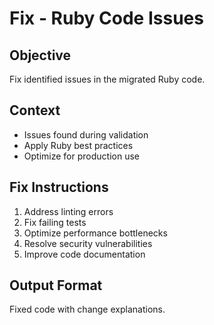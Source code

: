 # Fix - Ruby Code Issues

## Objective
Fix identified issues in the migrated Ruby code.

## Context
- Issues found during validation
- Apply Ruby best practices
- Optimize for production use

## Fix Instructions
1. Address linting errors
2. Fix failing tests
3. Optimize performance bottlenecks
4. Resolve security vulnerabilities
5. Improve code documentation

## Output Format
Fixed code with change explanations.
